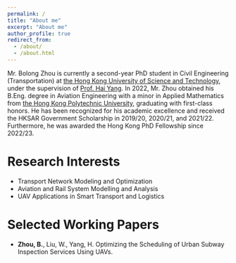 ```yaml
---
permalink: /
title: "About me"
excerpt: "About me"
author_profile: true
redirect_from: 
  - /about/
  - /about.html
---
```



Mr. Bolong Zhou is currently a second-year PhD student in Civil Engineering (Transportation) at [the Hong Kong University of Science and Technology](https://hkust.edu.hk/), under the supervision of  [Prof. Hai Yang](http://cehyang.people.ust.hk/). In 2022, Mr. Zhou obtained his B.Eng. degree in Aviation Engineering with a minor in Applied Mathematics from [the Hong Kong Polytechnic University](https://www.polyu.edu.hk/), graduating with first-class honors. He has been recognized for his academic excellence and received the HKSAR Government Scholarship in 2019/20, 2020/21, and 2021/22. Furthermore, he was awarded the Hong Kong PhD Fellowship since 2022/23.


Research Interests
======
- Transport Network Modeling and Optimization
- Aviation and Rail System Modelling and Analysis
- UAV Applications in Smart Transport and Logistics

Selected Working Papers
======
- **Zhou, B.**, Liu, W., Yang, H. Optimizing the Scheduling of Urban Subway Inspection Services Using UAVs.

